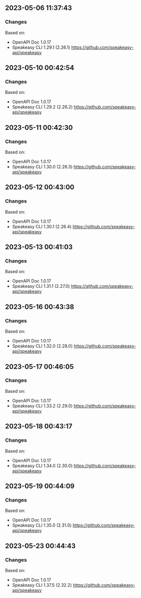 

## 2023-05-06 11:37:43
### Changes
Based on:
- OpenAPI Doc 1.0.17 
- Speakeasy CLI 1.29.1 (2.26.1) https://github.com/speakeasy-api/speakeasy

## 2023-05-10 00:42:54
### Changes
Based on:
- OpenAPI Doc 1.0.17 
- Speakeasy CLI 1.29.2 (2.26.2) https://github.com/speakeasy-api/speakeasy

## 2023-05-11 00:42:30
### Changes
Based on:
- OpenAPI Doc 1.0.17 
- Speakeasy CLI 1.30.0 (2.26.3) https://github.com/speakeasy-api/speakeasy

## 2023-05-12 00:43:00
### Changes
Based on:
- OpenAPI Doc 1.0.17 
- Speakeasy CLI 1.30.1 (2.26.4) https://github.com/speakeasy-api/speakeasy

## 2023-05-13 00:41:03
### Changes
Based on:
- OpenAPI Doc 1.0.17 
- Speakeasy CLI 1.31.1 (2.27.0) https://github.com/speakeasy-api/speakeasy

## 2023-05-16 00:43:38
### Changes
Based on:
- OpenAPI Doc 1.0.17 
- Speakeasy CLI 1.32.0 (2.28.0) https://github.com/speakeasy-api/speakeasy

## 2023-05-17 00:46:05
### Changes
Based on:
- OpenAPI Doc 1.0.17 
- Speakeasy CLI 1.33.2 (2.29.0) https://github.com/speakeasy-api/speakeasy

## 2023-05-18 00:43:17
### Changes
Based on:
- OpenAPI Doc 1.0.17 
- Speakeasy CLI 1.34.0 (2.30.0) https://github.com/speakeasy-api/speakeasy

## 2023-05-19 00:44:09
### Changes
Based on:
- OpenAPI Doc 1.0.17 
- Speakeasy CLI 1.35.0 (2.31.0) https://github.com/speakeasy-api/speakeasy

## 2023-05-23 00:44:43
### Changes
Based on:
- OpenAPI Doc 1.0.17 
- Speakeasy CLI 1.37.5 (2.32.2) https://github.com/speakeasy-api/speakeasy